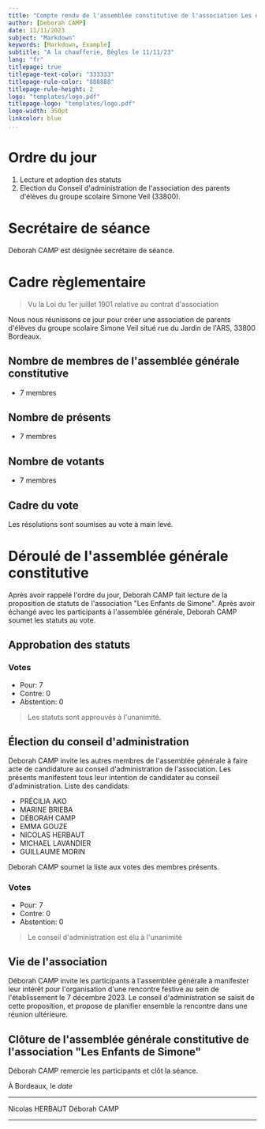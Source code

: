 ```yaml
---
title: "Compte rendu de l'assemblée constitutive de l'association Les enfants de Simone"
author: [Deborah CAMP]
date: 11/11/2023
subject: "Markdown"
keywords: [Markdown, Example]
subtitle: "A la chaufferie, Bègles le 11/11/23"
lang: "fr"
titlepage: true
titlepage-text-color: "333333"
titlepage-rule-color: "888888"
titlepage-rule-height: 2
logo: "templates/logo.pdf"
titlepage-logo: "templates/logo.pdf"
logo-width: 350pt
linkcolor: blue
...
```


# Ordre du jour #

1. Lecture et adoption des statuts
2. Election du Conseil d'administration de l'association des parents d'élèves du groupe scolaire Simone Veil (33800).


# Secrétaire de séance #

Deborah CAMP est désignée secrétaire de séance.

# Cadre règlementaire #

> Vu la Loi du 1er juillet 1901 relative au contrat d'association

Nous nous réunissons ce jour pour créer une association de parents d'élèves du groupe scolaire Simone Veil situé rue du Jardin de l'ARS, 33800 Bordeaux.

## Nombre de membres de l'assemblée générale constitutive

* 7 membres 

## Nombre de présents ##

* 7 membres 
 
## Nombre de votants ##

* 7 membres 
  
## Cadre du vote ##

Les résolutions sont soumises au vote à main levé.

# Déroulé de l'assemblée  générale constitutive

Après avoir rappelé l'ordre du jour, Deborah CAMP fait lecture de la proposition de statuts de l'association "Les Enfants de Simone". Après avoir échangé avec les participants à l'assemblée générale, Deborah CAMP soumet les statuts au vote.

## Approbation des statuts

### Votes ###

* Pour: 7
* Contre: 0
* Abstention: 0

> Les statuts sont approuvés à l'unanimité.

## Élection du conseil d'administration

Deborah CAMP invite les autres membres de l'assemblée générale à faire acte de candidature au conseil d'administration de l'association. Les présents manifestent tous leur intention de candidater au conseil d'administration. 
Liste des candidats:

* PRÉCILIA AKO
* MARINE BRIEBA
* DÉBORAH CAMP
* EMMA GOUZE
* NICOLAS HERBAUT
* MICHAEL LAVANDIER
* GUILLAUME MORIN

Deborah CAMP soumet la liste aux votes des membres présents.

### Votes ###

* Pour: 7
* Contre: 0
* Abstention: 0

> Le conseil d'administration est élu à l'unanimité




## Vie de l'association ## 

Déborah CAMP invite les participants à l'assemblée générale à manifester leur intérêt pour l'organisation d'une rencontre festive au sein de l'établissement le 7 décembre 2023. Le conseil d'administration se saisit de cette proposition, et propose de planifier ensemble la rencontre dans une réunion ultérieure.

## Clôture de l'assemblée générale constitutive de l'association "Les Enfants de Simone"

Déborah CAMP remercie les participants et clôt la séance.

À Bordeaux, le $date$

---------------------- ------------------------------------------- -------------------
Nicolas HERBAUT                                                        Déborah CAMP
----------------------- ------------------------------------------ -------------------


